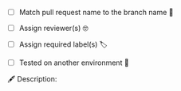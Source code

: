 * [ ] Match pull request name to the branch name 🌳

* [ ] Assign reviewer(s) 🤓

* [ ] Assign required label(s) 🏷

* [ ] Tested on another environment 🧪

🖋 Description:

